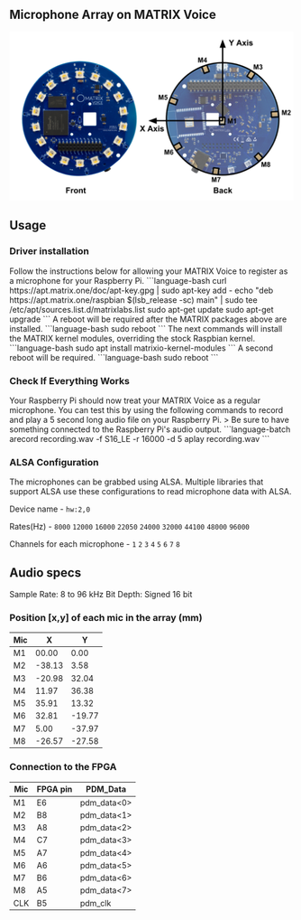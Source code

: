 ## Microphone Array on MATRIX Voice
![Mic Position](../img/mic_voice_position.png)

## Usage
<h3 style="padding-top:0;">Driver installation</h3>
Follow the instructions below for allowing your MATRIX Voice to register as a microphone for your Raspberry Pi.
```language-bash
curl https://apt.matrix.one/doc/apt-key.gpg | sudo apt-key add -
echo "deb https://apt.matrix.one/raspbian $(lsb_release -sc) main" | sudo tee /etc/apt/sources.list.d/matrixlabs.list
sudo apt-get update
sudo apt-get upgrade
```
A reboot will be required after the MATRIX packages above are installed.
```language-bash
sudo reboot
```
The next commands will install the MATRIX kernel modules, overriding the stock Raspbian kernel.
```language-bash
sudo apt install matrixio-kernel-modules
```
A second reboot will be required.
```language-bash
sudo reboot
```
<h3 style="padding-top:0;">Check If Everything Works</h3>
Your Raspberry Pi should now treat your MATRIX Voice as a regular microphone. You can test this by using the following commands to record and play a 5 second long audio file on your Raspberry Pi.
> Be sure to have something connected to the Raspberry Pi's audio output.
```language-batch
arecord recording.wav -f S16_LE -r 16000 -d 5
aplay recording.wav
```

<h3 style="padding-top:0;">ALSA Configuration</h3>
The microphones can be grabbed using ALSA. Multiple libraries that support ALSA use these configurations to read microphone data with ALSA.

Device name - `hw:2,0`

Rates(Hz) - `8000` `12000` `16000` `22050` `24000` `32000` `44100` `48000` `96000`

Channels for each microphone - `1` `2` `3` `4` `5` `6` `7` `8`

## Audio specs

Sample Rate: 8 to 96 kHz
Bit Depth: Signed 16 bit

<h3 style="padding-top:0;">Position [x,y] of each mic in the array (mm)</h3>

| Mic  |      X      |      Y      |  
| ---- | ----------- | ----------- |  
|  M1  |    00.00    |     0.00    |
|  M2  |   -38.13    |     3.58    |
|  M3  |   -20.98    |    32.04    |
|  M4  |    11.97    |    36.38    |
|  M5  |    35.91    |    13.32    |
|  M6  |    32.81    |   -19.77    |
|  M7  |     5.00    |   -37.97    |
|  M8  |   -26.57    |   -27.58    |

<h3 style="padding-top:0;">Connection to the FPGA</h3>

| Mic  |   FPGA pin  |   PDM_Data  |  
| ---- | ----------- | ----------- |  
|  M1  |     E6      | pdm_data<0> |
|  M2  |     B8      | pdm_data<1> |
|  M3  |     A8      | pdm_data<2> |
|  M4  |     C7      | pdm_data<3> |
|  M5  |     A7      | pdm_data<4> |
|  M6  |     A6      | pdm_data<5> |
|  M7  |     B6      | pdm_data<6> |
|  M8  |     A5      | pdm_data<7> |
|  CLK |     B5      | pdm_clk     |